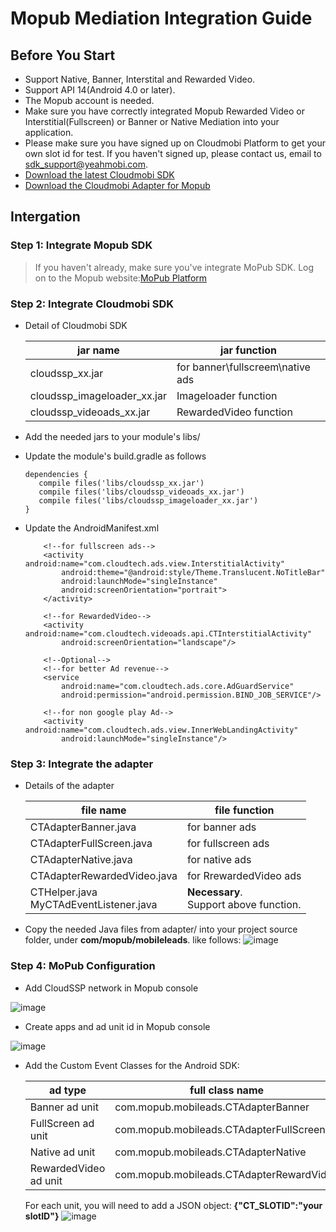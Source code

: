 
# Mopub Mediation Integration Guide


## <a name="start">Before You Start</a>  

* Support Native, Banner, Interstital and Rewarded Video.
* Support API 14(Android 4.0 or later).
* The Mopub account is needed. 
* Make sure you have correctly integrated Mopub Rewarded Video or Interstitial(Fullscreen) or Banner or Native Mediation into your application.
* Please make sure you have signed up on Cloudmobi Platform to get your own slot id for test. If you haven't signed up, please contact us, email to sdk_support@yeahmobi.com.
* [Download the latest Cloudmobi SDK](https://github.com/cloudmobi/AndroidSDK/blob/master/AndroidSDK.zip)
* [Download the Cloudmobi Adapter for Mopub](https://github.com/cloudmobi/AndroidSDK/blob/master/AndroidSDK_Adapter-For-Mopub.zip)



## <a name="Docking">Intergation</a>


### Step 1: Integrate Mopub SDK    

> If you haven't already, make sure you've integrate MoPub SDK.
> Log on to the Mopub website:[MoPub Platform](https://app.mopub.com/account/login)


### Step 2: Integrate Cloudmobi SDK

* Detail of Cloudmobi SDK

    | jar name | jar function |
    | --- | --- |
    | cloudssp_xx.jar             | for banner\fullscreem\native ads |
    | cloudssp_imageloader_xx.jar | Imageloader function |
    | cloudssp_videoads_xx.jar    | RewardedVideo function |

* Add the needed jars to your module's libs/
* Update the module's build.gradle as follows
 
    ```
   dependencies {
       compile files('libs/cloudssp_xx.jar')
       compile files('libs/cloudssp_videoads_xx.jar')
       compile files('libs/cloudssp_imageloader_xx.jar')
   }
    ```

* Update the AndroidManifest.xml

    ```
        <!--for fullscreen ads-->
        <activity android:name="com.cloudtech.ads.view.InterstitialActivity"
            android:theme="@android:style/Theme.Translucent.NoTitleBar"
            android:launchMode="singleInstance"
            android:screenOrientation="portrait">
        </activity>

        <!--for RewardedVideo-->
        <activity android:name="com.cloudtech.videoads.api.CTInterstitialActivity"
            android:screenOrientation="landscape"/>

        <!--Optional-->
        <!--for better Ad revenue-->
        <service
            android:name="com.cloudtech.ads.core.AdGuardService"
            android:permission="android.permission.BIND_JOB_SERVICE"/>

        <!--for non google play Ad-->
        <activity android:name="com.cloudtech.ads.view.InnerWebLandingActivity"
            android:launchMode="singleInstance"/>
    ```

### Step 3: Integrate the adapter

* Details of the adapter

    | file name | file function |
    | --- | --- |
    | CTAdapterBanner.java | for banner ads |
    | CTAdapterFullScreen.java | for fullscreen ads |
    | CTAdapterNative.java | for native ads |
    | CTAdapterRewardedVideo.java | for RrewardedVideo ads |
    | CTHelper.java <br> MyCTAdEventListener.java | **Necessary**. <br> Support above function. |


* Copy the needed Java files from adapter/ into your project source folder, under **com/mopub/mobileleads**. like follows:
    ![image](https://user-images.githubusercontent.com/11080337/27760298-9673bcee-5e76-11e7-8d60-dffadf402cef.png)
    
### Step 4: MoPub Configuration

* Add CloudSSP network in Mopub console

![image](https://user-images.githubusercontent.com/11080337/27760048-e9f81802-5e70-11e7-93ba-7c186467b5df.png)

* Create apps and ad unit id in Mopub console

![image](https://user-images.githubusercontent.com/11080337/27760203-4b21ec86-5e74-11e7-8d0d-ef8328a5c4cc.png)

* Add the Custom Event Classes for the Android SDK:

    | ad type | full class name |
    | --- | --- |
    | Banner ad unit     | com.mopub.mobileads.CTAdapterBanner |
    | FullScreen ad unit | com.mopub.mobileads.CTAdapterFullScreen |
    | Native ad unit     | com.mopub.mobileads.CTAdapterNative |
    | RewardedVideo ad unit     | com.mopub.mobileads.CTAdapterRewardVideo|

    For each unit, you will need to add a JSON object:  **{"CT_SLOTID":"your slotID"}**
![image](https://user-images.githubusercontent.com/11080337/27760260-b71bf0c0-5e75-11e7-9d1c-afc25200a902.png)








